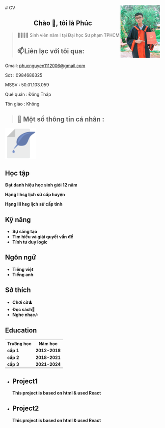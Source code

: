 <html lang="en">
# CV
<!-- <img align="right" width="400" src="https://github.githubassets.com/images/modules/profile/profile-first-repo.svg" /> -->
<!-- <img align="right" width="64" src="https://img.icons8.com/color/48/vietnam-circular.png" /> -->
<img align="right" width="128" src="z6033626311715_9dc42feff09c2421961b08caa6640958.jpg" />
<h2 align="center"> Chào 👋, tôi là Phúc </h2>
<p align="center">
</p>

>🙋‍♂️🙋‍♂ Sinh viên năm I tại Đại học Sư phạm TPHCM
> ##  📫Liên lạc với tôi qua:
Gmail: phucnguyen1112006@gmail.com
</p>
Sdt : 0984686325
</p>
MSSV : 50.01.103.059
</p>
Quê quán : Đồng Tháp
</p>
Tôn giáo : Không

> ## 🤞 Một số thông tin cá nhân :

</head>

<body>
	<div class="full">
		<div class="left">
			<div class="image">
				<img src=
"icons8-write-67.png"
					alt="gfg-logo"
					style="width:100px;
							height:100px;"></div>
			</div> 
		<div class=" Học tập ">
				<h2>Học tập</h2>
				<p>
					<b> Đạt danh hiệu học sinh giỏi 12 năm
				</p>
				<p>
					<b> Hạng I hsg lịch sử cấp huyện
				</p> 
				<p>	
					<b> Hạng III hsg lịch sử cấp tỉnh
			 	</p>		
			</div>
			<div>	
				<h2>Kỹ năng</h2>
				<ul>
					<li>
						<b> Sự sáng tạo 
					</li>	
					<li>
						<b> Tìm hiểu và giải quyết vấn đề 
					</li>
					<li>
						<b> Tính tư duy logic
					</li>
				</ul>
			</div>
			<div class="Ngôn ngữ">
				<h2>Ngôn ngữ</h2>
				<ul>
					<li>Tiếng việt</li>
					<li>Tiếng anh</li>
				</ul>
			</div>
			<div class="Sở thích">
				<h2>Sở thích</h2>
				<ul>
					<li>Chơi cờ♟️</li>
					<li>Đọc sách📖</li>
					<li>Nghe nhạc🎶</li>
				</ul>
			</div>		
			<div class="Education">
				<h2>Education</h2>
				<table>
					<tr>
						<th> Trường học </th>
						<th> Năm học </th>
					</tr>
					<tr>
						<td>cấp 1</td>
						<td>2012-2018</td>
					</tr>
					<tr>
						<td>cấp 2</td>
						<td>2018-2021</td>
					</tr>
					<tr>
						<td>cấp 3</td>
						<td>2021-2024</td>
					</tr>
				</table>
			</div>
			<div class="project">
				<ul>
					<li>
						<h2>Project1</h2>
						<p>
							This project is based on html
							& used React
						</p>
					</li>
					<li>
						<h2>Project2</h2>
						<p>
							This project is based on html
							& used React
						</p>
					</li>
				</ul>
			</div>
		</div>
	</div>
</body>

</html>
